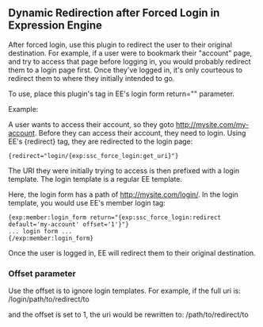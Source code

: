 ## Dynamic Redirection after Forced Login in Expression Engine

After forced login, use this plugin to redirect the user to their original destination. For example, if a user were to bookmark their "account" page, and try to access that page before logging in, you would probably redirect them to a login page first. Once they've logged in, it's only courteous to redirect them to where they initially intended to go.

To use, place this plugin's tag in EE's login form return="" parameter.

Example:

A user wants to access their account, so they goto http://mysite.com/my-account. Before they
can access their account, they need to login. Using EE's {redirect} tag, they are redirected 
to the login page:

	{redirect="login/{exp:ssc_force_login:get_uri}"}

The URI they were initially trying to access is then prefixed with a login template. The login
template is a regular EE template.

Here, the login form has a path of http://mysite.com/login/. In the login template, you would 
use EE's member login tag:

	{exp:member:login_form return="{exp:ssc_force_login:redirect default='my-account' offset='1'}"}
	... login form ...
	{/exp:member:login_form}

Once the user is logged in, EE will redirect them to their original destination.

### Offset parameter

Use the offset is to ignore login templates.
For example, if the full uri is:
	/login/path/to/redirect/to

and the offset is set to 1, the uri would be rewritten to:
	/path/to/redirect/to